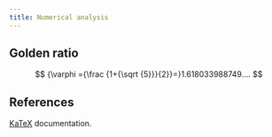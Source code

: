 ```yaml
---
title: Numerical analysis
---
```


## Golden ratio
$$
{\varphi ={\frac {1+{\sqrt {5}}}{2}}=}1.618033988749....
$$

## References
[KaTeX](https://katex.org/) documentation.